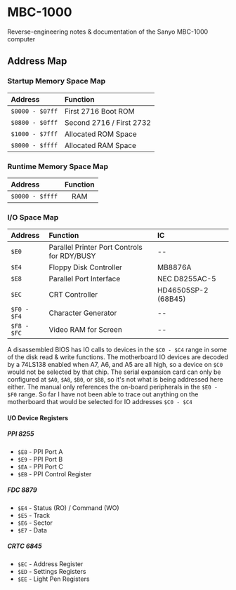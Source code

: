 # MBC-1000
Reverse-engineering notes &amp; documentation of the Sanyo MBC-1000 computer


## Address Map

### Startup Memory Space Map

| Address | Function |
| :--- | :--- |
| `$0000 - $07ff` | First 2716 Boot ROM | 
| `$0800 - $0fff` | Second 2716 / First 2732 |
| `$1000 - $7fff` | Allocated ROM Space | 
| `$8000 - $ffff` | Allocated RAM Space |

### Runtime Memory Space Map

| Address | Function | 
| :--- | :---: |
| `$0000 - $ffff` | RAM |

### I/O Space Map

| Address | Function | IC |
| :--- | :--- | :--- |
| `$E0` | Parallel Printer Port Controls for RDY/BUSY | -- |
| `$E4` | Floppy Disk Controller | MB8876A |
| `$E8` | Parallel Port Interface | NEC D8255AC-5 |
| `$EC` | CRT Controller | HD46505SP-2 (68B45) |
| `$F0 - $F4` | Character Generator | -- |
| `$F8 - $FC` | Video RAM for Screen | -- |

A disassembled BIOS has IO calls to devices in the `$C0 - $C4` range in some of the disk read & write functions. The motherboard IO devices are decoded by a 74LS138 enabled when A7, A6, and A5 are all high, so a device on `$C0` would not be selected by that chip. The serial expansion card can only be configured at `$A0`, `$A8`, `$B0`, or `$B8`, so it's not what is being addressed here either. The manual only references the on-board peripherals in the `$E0 - $F0` range. So far I have not been able to trace out anything on the motherboard that would be selected for IO addresses `$C0 - $C4`

#### I/O Device Registers

##### PPI 8255

- `$E8` - PPI Port A
- `$E9` - PPI Port B
- `$EA` - PPI Port C
- `$EB` - PPI Control Register

##### FDC 8879

- `$E4` - Status (RO) / Command (WO)
- `$E5` - Track
- `$E6` - Sector
- `$E7` - Data

##### CRTC 6845

- `$EC` - Address Register
- `$ED` - Settings Registers
- `$EE` - Light Pen Registers
